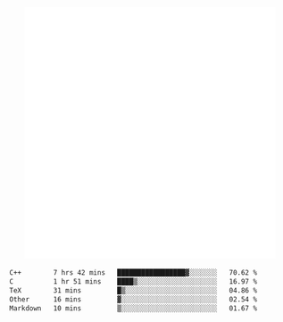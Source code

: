 <div align="center">
    <a href="https://konst.fish">
        <img src="https://raw.githubusercontent.com/konstfish/konstfish/master/fish.svg" alt="Logo" width="450"/>
    </a>
</div>

<!--START_SECTION:waka-->
```text
C++        7 hrs 42 mins   █████████████████▓░░░░░░░   70.62 % 
C          1 hr 51 mins    ████▒░░░░░░░░░░░░░░░░░░░░   16.97 % 
TeX        31 mins         █▒░░░░░░░░░░░░░░░░░░░░░░░   04.86 % 
Other      16 mins         ▓░░░░░░░░░░░░░░░░░░░░░░░░   02.54 % 
Markdown   10 mins         ▒░░░░░░░░░░░░░░░░░░░░░░░░   01.67 % 
```
<!--END_SECTION:waka-->
